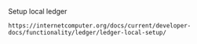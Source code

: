 Setup local ledger
```
https://internetcomputer.org/docs/current/developer-docs/functionality/ledger/ledger-local-setup/
```